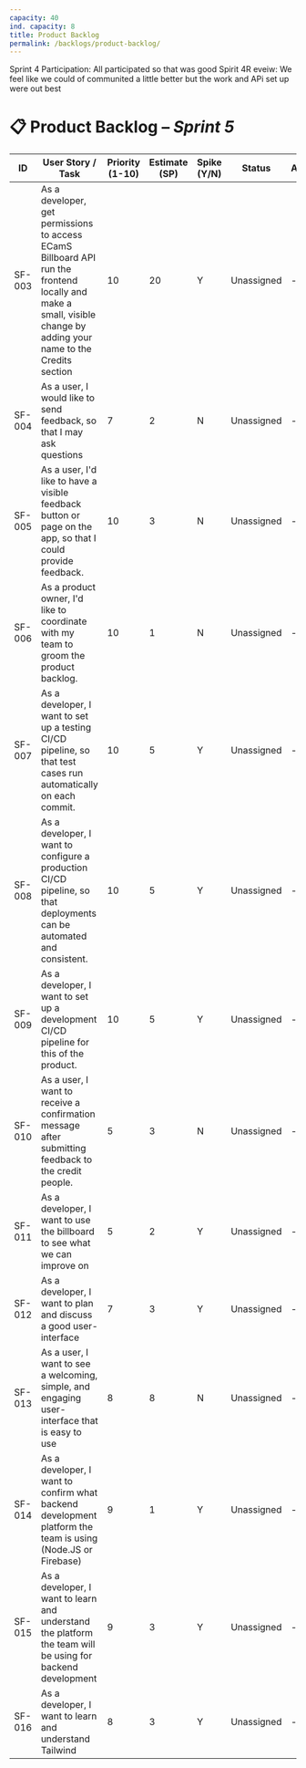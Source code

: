 ```yaml
---
capacity: 40
ind. capacity: 8
title: Product Backlog
permalink: /backlogs/product-backlog/
---
```


Sprint 4 Participation: All participated so that was good
Spirit 4R eveiw: We feel like we could of communited a little better but the work and APi set up were out best

# 📋 Product Backlog – *Sprint 5*

| **ID** | **User Story / Task** | **Priority (1-10)** | **Estimate (SP)** | **Spike (Y/N)** | **Status** | **Assigned** |
|--------|------------------------|--------------|--------------|------------|--------------|--------------|
| SF-003 | As a developer, get permissions to access ECamS Billboard API run the frontend locally and make a small, visible change by adding your name to the Credits section | 10 | 20 | Y | Unassigned | - |
| SF-004 | As a user, I would like to send feedback, so that I may ask questions | 7 | 2 | N | Unassigned | - |
| SF-005 | As a user, I'd like to have a visible feedback button or page on the app, so that I could provide feedback. | 10 | 3 | N | Unassigned | - |
| SF-006 | As a product owner, I'd like to coordinate with my team to groom the product backlog. | 10 | 1 | N | Unassigned | - |
| SF-007 | As a developer, I want to set up a testing CI/CD pipeline, so that test cases run automatically on each commit. | 10 | 5 | Y | Unassigned | - |
| SF-008 | As a developer, I want to configure a production CI/CD pipeline, so that deployments can be automated and consistent. | 10 | 5 | Y | Unassigned | - |
| SF-009 | As a developer, I want to set up a development CI/CD pipeline for this of the product. | 10 | 5 | Y | Unassigned | - |
| SF-010 | As a user, I want to receive a confirmation message after submitting feedback to the credit people. | 5 | 3 | N | Unassigned | - |
| SF-011 | As a developer, I want to use the billboard to see what we can improve on | 5 | 2 | Y | Unassigned | - |
| SF-012 | As a developer, I want to plan and discuss a good user-interface | 7 | 3 | Y | Unassigned | - |
| SF-013 | As a user, I want to see a welcoming, simple, and engaging user-interface that is easy to use | 8 | 8 | N | Unassigned | - |
| SF-014 | As a developer, I want to confirm what backend development platform the team is using (Node.JS or Firebase)  | 9 | 1 | Y | Unassigned | - |
| SF-015 | As a developer, I want to learn and understand the platform the team will be using for backend development | 9 | 3 | Y | Unassigned | - |
| SF-016 | As a developer, I want to learn and understand Tailwind | 8 | 3 | Y | Unassigned | - |


